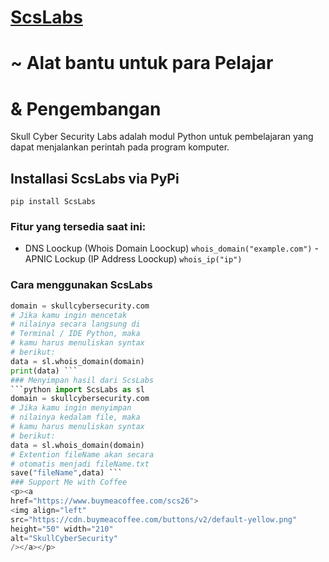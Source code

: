 # **[ScsLabs](https://pypi.org/project/ScsLabs/)** 
# ~ Alat bantu untuk para Pelajar 
# & Pengembangan
Skull Cyber Security Labs adalah 
modul Python untuk pembelajaran 
yang dapat menjalankan perintah 
pada program komputer.
## Installasi ScsLabs via PyPi
`pip install ScsLabs`
### Fitur yang tersedia saat ini:
- DNS Loockup (Whois Domain 
Loockup) 
`whois_domain("example.com")` - 
APNIC Lockup (IP Address Loockup) 
`whois_ip("ip")`
### Cara menggunakan ScsLabs
```python import ScsLabs as sl 
domain = skullcybersecurity.com
# Jika kamu ingin mencetak 
# nilainya secara langsung di 
# Terminal / IDE Python, maka 
# kamu harus menuliskan syntax 
# berikut:
data = sl.whois_domain(domain) 
print(data) ```
### Menyimpan hasil dari ScsLabs
```python import ScsLabs as sl 
domain = skullcybersecurity.com
# Jika kamu ingin menyimpan 
# nilainya kedalam file, maka 
# kamu harus menuliskan syntax 
# berikut:
data = sl.whois_domain(domain)
# Extention fileName akan secara 
# otomatis menjadi fileName.txt
save("fileName",data) ```
### Support Me with Coffee
<p><a 
href="https://www.buymeacoffee.com/scs26"> 
<img align="left" 
src="https://cdn.buymeacoffee.com/buttons/v2/default-yellow.png" 
height="50" width="210" 
alt="SkullCyberSecurity" 
/></a></p>
